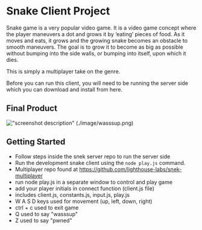 # Snake Client Project

Snake game is a very popular video game. It is a video game concept where the player maneuvers a dot and grows it by ‘eating’ pieces of food. As it moves and eats, it grows and the growing snake becomes an obstacle to smooth maneuvers. The goal is to grow it to become as big as possible without bumping into the side walls, or bumping into itself, upon which it dies.

This is simply a multiplayer take on the genre.

Before you can run this client, you will need to be running the server side which you can download and install from here. 

## Final Product

!["screenshot description"](#)
(./image/wasssup.png)

## Getting Started

- Follow steps inside the snek server repo to run the server side
- Run the development snake client using the `node play.js` command.
- Multiplayer repo found at https://github.com/lighthouse-labs/snek-multiplayer 
- run node play.js in a separate window to control and play game
- add your player initials in connect function (client.js file)
- includes client.js, constants.js, input.js, play.js
- W A S D keys used for movement (up, left, down, right)
- ctrl + c used to exit game
- Q used to say "wasssup"
- Z used to say "pwned"